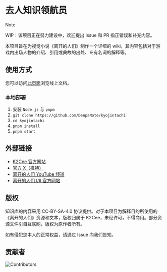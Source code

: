 # 去人知识领航员

> [!NOTE]
> WIP：该项目正在努力建设中，欢迎提出 Issue 和 PR 指正错误和补充内容。

本项目旨在为视觉小说《离开的人们》制作一个详细的 wiki，其内容包括对于游戏内出场人物的介绍、引用或典故的出处、专有名词的解释等。

## 使用方式

您可以访问[此页面](https://kyojintachi.denpanote.moe/)浏览线上文档。

### 本地部署

1. 安装 `Node.js` 与 `pnpm`
2. `git clone https://github.com/DenpaNote/kyojintachi`
3. `cd kyojintachi`
4. `pnpm install`
5. `pnpm start`

## 外部链接

- [K2Cee 官方网站](http://k2cee.com/)
- [官方 X（推特）](https://x.com/kyojintachi)
- [离开的人们 YouTube 频道](https://www.youtube.com/channel/UCirKaOCFxZmwpbjc5GD2eBQ)
- [离开的人们 Ⅰ/Ⅱ 官方网站](http://kyojintachi.k2cee.com/)

## 版权

知识库的内容采用 CC-BY-SA-4.0 协议提供。对于本项目为解释目的所使用的《离开的人们》资源和文本，版权归属于 K2Cee，未经许可，不得商用。部分资源文件引自互联网，版权为原作者所有。

如有侵犯您本人的正常权益，请通过 Issue 向我们告知。

## 贡献者

![Contributors](https://contrib.rocks/image?repo=DenpaNote/kyojintachi)
